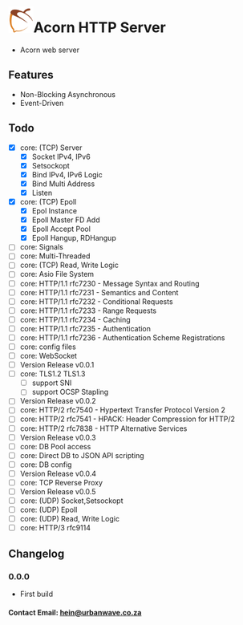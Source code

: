 <img src='assets/logo.png' align='left' width='50'></img><b>
# Acorn HTTP Server
</b>

- Acorn web server
## Features
- Non-Blocking Asynchronous
- Event-Driven
## Todo ##
- [x] core: (TCP) Server
  - [x] Socket IPv4, IPv6
  - [x] Setsockopt
  - [x] Bind IPv4, IPv6 Logic
  - [x] Bind Multi Address
  - [x] Listen 
- [x] core: (TCP) Epoll
  - [x] Epol Instance 
  - [x] Epoll Master FD Add
  - [x] Epoll Accept Pool
  - [x] Epoll Hangup, RDHangup
- [ ] core: Signals
- [ ] core: Multi-Threaded
- [ ] core: (TCP) Read, Write Logic
- [ ] core: Asio File System
- [ ] core: HTTP/1.1 rfc7230 - Message Syntax and Routing
- [ ] core: HTTP/1.1 rfc7231 - Semantics and Content
- [ ] core: HTTP/1.1 rfc7232 - Conditional Requests
- [ ] core: HTTP/1.1 rfc7233 - Range Requests
- [ ] core: HTTP/1.1 rfc7234 - Caching
- [ ] core: HTTP/1.1 rfc7235 - Authentication
- [ ] core: HTTP/1.1 rfc7236 - Authentication Scheme Registrations
- [ ] core: config files
- [ ] core: WebSocket
- [ ] Version Release v0.0.1
- [ ] core: TLS1.2 TLS1.3
  - [ ] support SNI
  - [ ] support OCSP Stapling
- [ ] Version Release v0.0.2
- [ ] core: HTTP/2 rfc7540 - Hypertext Transfer Protocol Version 2
- [ ] core: HTTP/2 rfc7541 - HPACK: Header Compression for HTTP/2
- [ ] core: HTTP/2 rfc7838 - HTTP Alternative Services
- [ ] Version Release v0.0.3
- [ ] core: DB Pool access
- [ ] core: Direct DB to JSON API scripting
- [ ] core: DB config
- [ ] Version Release v0.0.4
- [ ] core: TCP Reverse Proxy
- [ ] Version Release v0.0.5
- [ ] core: (UDP) Socket,Setsockopt
- [ ] core: (UDP) Epoll
- [ ] core: (UDP) Read, Write Logic
- [ ] core: HTTP/3 rfc9114
## Changelog ##
### 0.0.0 ###
- First build
#### Contact Email: hein@urbanwave.co.za

